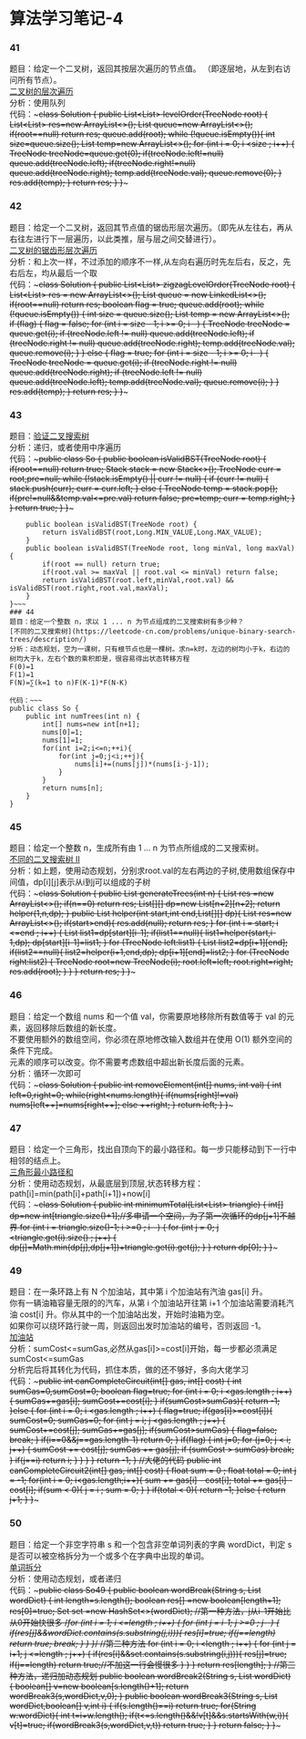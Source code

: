 # 算法学习笔记-4

### 41
题目：给定一个二叉树，返回其按层次遍历的节点值。 （即逐层地，从左到右访问所有节点）。  
[二叉树的层次遍历](https://leetcode-cn.com/problems/binary-tree-level-order-traversal/description/)    
分析：使用队列  
代码：~~~class Solution {
    public List<List<Integer>> levelOrder(TreeNode root) {
        List<List<Integer>> res=new ArrayList<>();
        List<TreeNode> queue=new ArrayList<>();
        if(root==null) return res;
        queue.add(root);
        while (!queue.isEmpty()){
            int size=queue.size();
            List<Integer> temp=new ArrayList<>();
            for (int i = 0; i <size ; i++) {
                TreeNode treeNode=queue.get(0);
                if(treeNode.left!=null) queue.add(treeNode.left);
                if(treeNode.right!=null) queue.add(treeNode.right);
                temp.add(treeNode.val);
                queue.remove(0);
            }
            res.add(temp);
        }
        return res;
    }
}~~~

### 42
题目：给定一个二叉树，返回其节点值的锯齿形层次遍历。（即先从左往右，再从右往左进行下一层遍历，以此类推，层与层之间交替进行）。  
[二叉树的锯齿形层次遍历](https://leetcode-cn.com/problems/binary-tree-zigzag-level-order-traversal/description/)   
分析：和上次一样，不过添加的顺序不一样,从左向右遍历时先左后右，反之，先右后左，均从最后一个取  
代码：~~~class Solution {
    public List<List<Integer>> zigzagLevelOrder(TreeNode root) {
        List<List<Integer>> res = new ArrayList<>();
        List<TreeNode> queue = new LinkedList<>();
        if(root==null) return res;
        boolean flag = true;
        queue.add(root);
        while (!queue.isEmpty()) {
            int size = queue.size();
            List<Integer> temp = new ArrayList<>();
            if (flag) {
                flag = false;
                for (int i = size - 1; i >= 0; i--) {
                    TreeNode treeNode = queue.get(i);
                    if (treeNode.left != null) queue.add(treeNode.left);
                    if (treeNode.right != null) queue.add(treeNode.right);
                    temp.add(treeNode.val);
                    queue.remove(i);
                }
            } else {
                flag = true;
                for (int i = size - 1; i >= 0; i--) {
                    TreeNode treeNode = queue.get(i);
                    if (treeNode.right != null) queue.add(treeNode.right);
                    if (treeNode.left != null) queue.add(treeNode.left);
                    temp.add(treeNode.val);
                    queue.remove(i);
                }
            }
            res.add(temp);
        }
        return res;
    }
}~~~

### 43
题目：[验证二叉搜索树](https://leetcode-cn.com/problems/validate-binary-search-tree/description/)  
分析：递归，或者使用中序遍历     
代码：~~~public class So {
    public boolean isValidBST(TreeNode root) {
        if(root==null) return true;
        Stack<TreeNode> stack = new Stack<>();
        TreeNode curr = root,pre=null;
        while (!stack.isEmpty() || curr != null) {
            if (curr != null) {
                stack.push(curr);
                curr = curr.left;
            } else {
                TreeNode temp = stack.pop();
                if(pre!=null&&temp.val<=pre.val) return false;
                pre=temp;
                curr = temp.right;
            }
        }
        return true;
    }
}~~~


~~~class Solution {
    public boolean isValidBST(TreeNode root) {
        return isValidBST(root,Long.MIN_VALUE,Long.MAX_VALUE);
    }
    public boolean isValidBST(TreeNode root, long minVal, long maxVal){
        if(root == null) return true;
        if(root.val >= maxVal || root.val <= minVal) return false;
        return isValidBST(root.left,minVal,root.val) && isValidBST(root.right,root.val,maxVal);
    }
}~~~
### 44
题目：给定一个整数 n，求以 1 ... n 为节点组成的二叉搜索树有多少种？  
[不同的二叉搜索树](https://leetcode-cn.com/problems/unique-binary-search-trees/description/)  
分析：动态规划，空为一课树，只有根节点也是一棵树。求n=k时，左边的树均小于k，右边的树均大于k，左右个数的乘积即是，很容易得出状态转移方程	  
F(0)=1  
F(1)=1  
F(N)=∑(k=1 to n)F(K-1)*F(N-K)   
  
代码：~~~
public class So {
    public int numTrees(int n) {
        int[] nums=new int[n+1];
        nums[0]=1;
        nums[1]=1;
        for(int i=2;i<=n;++i){
            for(int j=0;j<i;++j){
                nums[i]+=(nums[j])*(nums[i-j-1]);
            }
        }
        return nums[n];
    }
}
~~~

### 45
题目：给定一个整数 n，生成所有由 1 ... n 为节点所组成的二叉搜索树。  
[不同的二叉搜索树 II](https://leetcode-cn.com/problems/unique-binary-search-trees-ii/description/)  
分析：如上题，使用动态规划，分别求root.val的左右两边的子树,使用数组保存中间值，dp[i][j]表示从i到j可以组成的子树    
代码：~~~class Solution {
    public List<TreeNode> generateTrees(int n) {
        List<TreeNode> res =new ArrayList<>();
        if(n==0) return res;
        List[][] dp=new List[n+2][n+2];
        return helper(1,n,dp);
    }
    public List<TreeNode> helper(int start,int end,List[][] dp){
        List<TreeNode> res=new ArrayList<>();
        if(start>end){
            res.add(null);
            return res;
        }
        for (int i = start; i <=end ; i++) {
            List<TreeNode> list1=dp[start][i-1];
            if(list1==null){
                list1=helper(start,i-1,dp);
                dp[start][i-1]=list1;
            }
            for (TreeNode left:list1) {
                List<TreeNode> list2=dp[i+1][end];
                if(list2==null){
                    list2=helper(i+1,end,dp);
                    dp[i+1][end]=list2;
                }
                for (TreeNode right:list2) {
                    TreeNode root=new TreeNode(i);
                    root.left=left;
                    root.right=right;
                    res.add(root);
                }
            }
        }
        return res;
    }
}~~~

### 46 
题目：给定一个数组 nums 和一个值 val，你需要原地移除所有数值等于 val 的元素，返回移除后数组的新长度。   
不要使用额外的数组空间，你必须在原地修改输入数组并在使用 O(1) 额外空间的条件下完成。   
元素的顺序可以改变。你不需要考虑数组中超出新长度后面的元素。   
分析：循环一次即可  
代码：~~~class Solution {
    public int removeElement(int[] nums, int val) {
        int left=0,right=0;
        while(right<nums.length){
            if(nums[right]!=val)
                nums[left++]=nums[right++];
            else
                ++right;
        }
        return left;
    }
}~~~

### 47
题目：给定一个三角形，找出自顶向下的最小路径和。每一步只能移动到下一行中相邻的结点上。  
[三角形最小路径和](https://leetcode-cn.com/problems/triangle/description/)  
分析：使用动态规划，从最底层到顶层,状态转移方程：path[i]=min(path[i]+path[i+1])+now[i]   
代码：~~~class Solution {
    public int minimumTotal(List<List<Integer>> triangle) {
        int[] dp=new int[triangle.size()+1];//多申请一个空间，为了第一次循环的dp[j+1]不越界
        for (int i = triangle.size()-1; i >=0 ; i--) {
            for (int j = 0; j <triangle.get(i).size() ; j++) {
                dp[j]=Math.min(dp[j],dp[j+1])+triangle.get(i).get(j);
            }
        }
        return dp[0];
    }
}~~~

### 49 
题目：在一条环路上有 N 个加油站，其中第 i 个加油站有汽油 gas[i] 升。   
你有一辆油箱容量无限的的汽车，从第 i 个加油站开往第 i+1 个加油站需要消耗汽油 cost[i] 升。你从其中的一个加油站出发，开始时油箱为空。  
如果你可以绕环路行驶一周，则返回出发时加油站的编号，否则返回 -1。  
[加油站](https://leetcode-cn.com/problems/gas-station/description/)  
分析：sumCost<=sumGas,必然从gas[i]>=cost[i]开始，每一步都必须满足sumCost<=sumGas  
分析完后将其转化为代码，抓住本质，做的还不够好，多向大佬学习  
代码：~~~public int canCompleteCircuit(int[] gas, int[] cost) {
        int sumGas=0,sumCost=0;
        boolean flag=true;
        for (int i = 0; i <gas.length ; i++) {
            sumGas+=gas[i];
            sumCost+=cost[i];
        }
        if(sumCost>sumGas){
            return -1;
        }else {
            for (int i = 0; i <gas.length ; i++) {
                flag=true;
                if(gas[i]>=cost[i]){
                    sumCost=0;
                    sumGas=0;
                    for (int j = i; j <gas.length ; j++) {
                       sumCost+=cost[j];
                       sumGas+=gas[j];
                       if(sumCost>sumGas) {
                           flag=false;
                           break;
                       }
                       if(i==0&&j==gas.length-1)
                           return 0;
                    }
                    if(flag) {
                        int j=0;
                        for (j=0; j < i; j++) {
                            sumCost += cost[j];
                            sumGas += gas[j];
                            if (sumCost > sumGas)
                                break;
                        }
                        if(j==i)
                            return i;
                    }
                }
            }
        }
        return -1;
    }
	//大佬的代码
    public int canCompleteCircuit2(int[] gas, int[] cost) {
        float sum = 0 ;
        float total = 0;
        int j = -1;
        for(int i = 0; i<gas.length;i++){
            sum += gas[i] - cost[i];
            total += gas[i] - cost[i];
            if(sum < 0){
                j = i ;
                sum = 0;
            }
        }
        if(total < 0){
            return -1;
        }else {
            return j+1;
        }
    }~~~
	
### 50
题目：给定一个非空字符串 s 和一个包含非空单词列表的字典 wordDict，判定 s 是否可以被空格拆分为一个或多个在字典中出现的单词。  
[单词拆分](https://leetcode-cn.com/problems/word-break/description/)  
分析：使用动态规划，或者递归  
代码：~~~public class So49 {
    public boolean wordBreak(String s, List<String> wordDict) {
        int length=s.length();
        boolean res[] =new boolean[length+1];
        res[0]=true;
        Set<String> set =new HashSet<>(wordDict);
		//第一种方法，j从i-1开始比从0开始快很多
        /*for (int i = 1; i <=length ; i++) {
            for (int j = i-1; j >=0 ; j--) {
                if(res[j]&&wordDict.contains(s.substring(j,i))){
                    res[i]=true;
                    if(j==length) return true;
                    break;
                }
            }
        }*/
		//第二种方法
        for (int i = 0; i <length ; i++) {
            for (int j = i+1; j <=length ; j++) {
                if(res[i]&&set.contains(s.substring(i,j))){
                    res[j]=true;
                    if(j==length) return true;//不加这一行会慢很多
                }
            }
        }
        return res[length];
    }
	//第三种方法，递归加动态规划
    public boolean wordBreak2(String s, List<String> wordDict) {
        boolean[] v=new boolean[s.length()+1];
        return wordBreak3(s,wordDict,v,0);
    }
    public boolean wordBreak3(String s, List<String> wordDict,boolean[] v,int i) {
        if(s.length()==i)
            return true;
        for(String w:wordDict){
            int t=i+w.length();
            if(t<=s.length()&&!v[t]&&s.startsWith(w,i)){
                v[t]=true;
                if(wordBreak3(s,wordDict,v,t))
                    return true;
            }
        }
        return false;
    }
}~~~